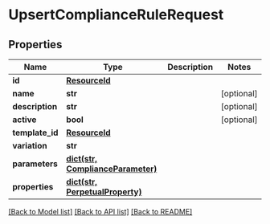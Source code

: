 # UpsertComplianceRuleRequest


## Properties
Name | Type | Description | Notes
------------ | ------------- | ------------- | -------------
**id** | [**ResourceId**](ResourceId.md) |  | 
**name** | **str** |  | [optional] 
**description** | **str** |  | [optional] 
**active** | **bool** |  | [optional] 
**template_id** | [**ResourceId**](ResourceId.md) |  | 
**variation** | **str** |  | 
**parameters** | [**dict(str, ComplianceParameter)**](ComplianceParameter.md) |  | 
**properties** | [**dict(str, PerpetualProperty)**](PerpetualProperty.md) |  | 

[[Back to Model list]](../README.md#documentation-for-models) [[Back to API list]](../README.md#documentation-for-api-endpoints) [[Back to README]](../README.md)


